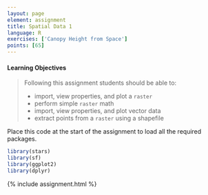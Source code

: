 ```yaml
---
layout: page
element: assignment
title: Spatial Data 1
language: R
exercises: ['Canopy Height from Space']
points: [65]
---
```


#### Learning Objectives

> Following this assignment students should be able to:
>
> - import, view properties, and plot a `raster` 
> - perform simple `raster` math
> - import, view properties, and plot vector data
> - extract points from a `raster` using a shapefile


Place this code at the start of the assignment to load all the required packages.

```r
library(stars)
library(sf)
library(ggplot2)
library(dplyr)
```

{% include assignment.html %}
